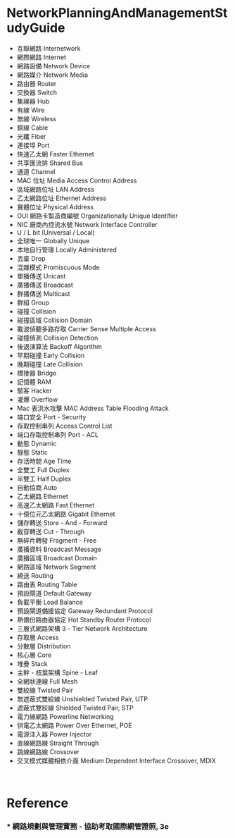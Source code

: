 NetworkPlanningAndManagementStudyGuide
=====
* 互聯網路 Internetwork
* 網際網路 Internet
* 網路設備 Network Device
* 網路媒介 Network Media
* 路由器 Router
* 交換器 Switch
* 集線器 Hub
* 有線 Wire
* 無線 Wireless
* 銅線 Cable
* 光纖 Fiber
* 連接埠 Port
* 快速乙太網 Faster Ethernet
* 共享匯流排 Shared Bus
* 通道 Channel
* MAC 位址 Media Access Control Address
* 區域網路位址 LAN Address
* 乙太網路位址 Ethernet Address
* 實體位址 Physical Address
* OUI 網路卡製造商編號 Organizationally Unique Identifier
* NIC 廠商內控流水號 Network Interface Controller
* U / L bit (Universal / Local)
* 全球唯一 Globally Unique
* 本地自行管理 Locally Administered
* 丟棄 Drop
* 混雜模式 Promiscuous Mode
* 單播傳送 Unicast
* 廣播傳送 Broadcast
* 群播傳送 Multicast
* 群組 Group
* 碰撞 Collision
* 碰撞區域 Collision Domain
* 載波偵聽多路存取 Carrier Sense Multiple Access
* 碰撞偵測 Collision Detection
* 後退演算法 Backoff Algorithm
* 早期碰撞 Early Collision
* 晚期碰撞 Late Collision
* 橋接器 Bridge
* 記憶體 RAM
* 駭客 Hacker
* 灌爆 Overflow
* Mac 表洪水攻擊 MAC Address Table Flooding Attack
* 端口安全 Port - Security
* 存取控制串列 Access Control List
* 端口存取控制串列 Port - ACL
* 動態 Dynamic
* 靜態 Static
* 存活時間 Age Time
* 全雙工 Full Duplex
* 半雙工 Half Duplex
* 自動協商 Auto
* 乙太網路 Ethernet
* 高速乙太網路 Fast Ethernet
* 十億位元乙太網路 Gigabit Ethernet
* 儲存轉送 Store - And - Forward
* 截穿轉送 Cut - Through
* 無碎片轉發 Fragment - Free
* 廣播資料 Broadcast Message
* 廣播區域 Broadcast Domain
* 網路區域 Network Segment
* 繞送 Routing
* 路由表 Routing Table
* 預設閘道 Default Gateway
* 負載平衡 Load Balance
* 預設閘道備援協定 Gateway Redundant Protocol
* 熱備份路由器協定 Hot Standby Router Protocol
* 三層式網路架構 3 - Tier Network Architecture
* 存取層 Access
* 分散層 Distribution
* 核心層 Core
* 堆疊 Stack
* 主幹 - 枝葉架構 Spine - Leaf
* 全網狀連線 Full Mesh
* 雙絞線 Twisted Pair
* 無遮蔽式雙絞線 Unshielded Twisted Pair, UTP
* 遮蔽式雙絞線 Shielded Twisted Pair, STP
* 電力線網路 Powerline Networking
* 供電乙太網路 Power Over Ethernet, POE
* 電源注入器 Power Injector
* 直線網路線 Straight Through
* 跳線網路線 Crossover
* 交叉模式媒體相依介面 Medium Dependent Interface Crossover, MDIX
<br />

Reference
=====
### * 網路規劃與管理實務 - 協助考取國際網管證照, 3e
